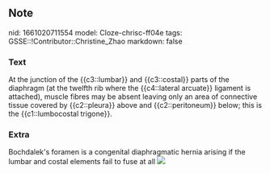 ## Note
nid: 1661020711554
model: Cloze-chrisc-ff04e
tags: GSSE::!Contributor::Christine_Zhao
markdown: false

### Text
<div>
  <div>
    <div>
      <div>
        At the junction of the {{c3::lumbar}} and {{c3::costal}}
        parts of the diaphragm (at the twelfth rib where the
        {{c4::lateral arcuate}} ligament is attached), muscle
        fibres may be absent leaving only an area of connective
        tissue covered by {{c2::pleura}} above and
        {{c2::peritoneum}} below; this is the {{c1::lumbocostal
        trigone}}.
      </div>
    </div>
  </div>
</div>

### Extra
Bochdalek's foramen is a congenital diaphragmatic hernia arising if
the lumbar and costal elements fail to fuse at all <img src= 
"Screen%20Shot%202021-06-03%20at%209.59.01%20am.png">
